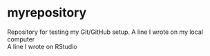 # myrepository
Repository for testing my Git/GitHub setup.
A line I wrote on my local computer  
A line I wrote on RStudio
